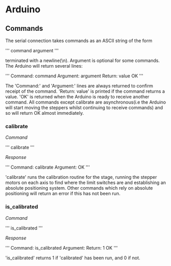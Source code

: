 # Arduino

## Commands

The serial connection takes commands as an ASCII string of the form 

'''
command argument
'''

terminated with a newline(\n). Argument is optional for some commands. The
Arduino will return several lines:

'''
Command: command
Argument: argument
Return: value
OK
'''

The 'Command:' and 'Argument:' lines are always returned to confirm receipt of the command. 'Return: value' is printed if the command returns a value.
'OK' is returned when the Arduino is ready to receive another command.
All commands except calibrate are asynchronous(i.e the Arduino will start
moving the steppers whilst continuing to receive commands) and so will
return OK almost immediately.

### calibrate

*Command*

'''
calibrate
'''

*Response*

'''
Command: calibrate
Argument:
OK
'''

'calibrate' runs the calibration routine for the stage, running the stepper
 motors on each axis to find where the limit switches are and establishing
an absolute positioning system. Other commands which rely on absolute 
positioning will return an error if this has not been run.

### is_calibrated

*Command*

'''
is_calibrated
'''

*Response*

'''
Command: is_calibrated
Argument:
Return: 1
OK
'''

'is_calibrated' returns 1 if 'calibrated' has been run, and 0 if not. 
